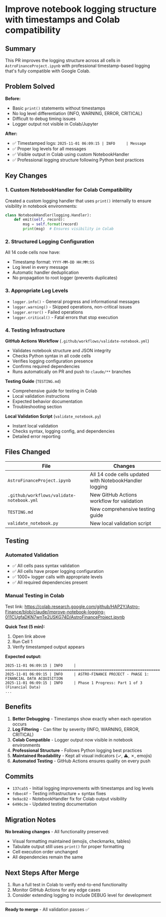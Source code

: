 # Improve notebook logging structure with timestamps and Colab compatibility

## Summary

This PR improves the logging structure across all cells in `AstroFinanceProject.ipynb` with professional timestamp-based logging that's fully compatible with Google Colab.

## Problem Solved

**Before:**
- Basic `print()` statements without timestamps
- No log level differentiation (INFO, WARNING, ERROR, CRITICAL)
- Difficult to debug timing issues
- Logger output not visible in Colab/Jupyter

**After:**
- ✅ Timestamped logs: `2025-11-01 06:09:15 | INFO     | Message`
- ✅ Proper log levels for all messages
- ✅ Visible output in Colab using custom NotebookHandler
- ✅ Professional logging structure following Python best practices

## Key Changes

### 1. Custom NotebookHandler for Colab Compatibility
Created a custom logging handler that uses `print()` internally to ensure visibility in notebook environments:

```python
class NotebookHandler(logging.Handler):
    def emit(self, record):
        msg = self.format(record)
        print(msg)  # Ensures visibility in Colab
```

### 2. Structured Logging Configuration
All 14 code cells now have:
- Timestamp format: `YYYY-MM-DD HH:MM:SS`
- Log level in every message
- Automatic handler deduplication
- No propagation to root logger (prevents duplicates)

### 3. Appropriate Log Levels
- `logger.info()` - General progress and informational messages
- `logger.warning()` - Skipped operations, non-critical issues
- `logger.error()` - Failed operations
- `logger.critical()` - Fatal errors that stop execution

### 4. Testing Infrastructure

**GitHub Actions Workflow** (`.github/workflows/validate-notebook.yml`)
- Validates notebook structure and JSON integrity
- Checks Python syntax in all code cells
- Verifies logging configuration presence
- Confirms required dependencies
- Runs automatically on PR and push to `claude/**` branches

**Testing Guide** (`TESTING.md`)
- Comprehensive guide for testing in Colab
- Local validation instructions
- Expected behavior documentation
- Troubleshooting section

**Local Validation Script** (`validate_notebook.py`)
- Instant local validation
- Checks syntax, logging config, and dependencies
- Detailed error reporting

## Files Changed

| File | Changes |
|------|---------|
| `AstroFinanceProject.ipynb` | All 14 code cells updated with NotebookHandler logging |
| `.github/workflows/validate-notebook.yml` | New GitHub Actions workflow for validation |
| `TESTING.md` | New comprehensive testing guide |
| `validate_notebook.py` | New local validation script |

## Testing

### Automated Validation
- ✅ All cells pass syntax validation
- ✅ All cells have proper logging configuration
- ✅ 1000+ logger calls with appropriate levels
- ✅ All required dependencies present

### Manual Testing in Colab
Test link: https://colab.research.google.com/github/HAP2Y/Astro-Finance/blob/claude/improve-notebook-logging-011CUgfaDKN7wnTe2USKG74D/AstroFinanceProject.ipynb

**Quick Test (5 min):**
1. Open link above
2. Run Cell 1
3. Verify timestamped output appears

**Expected output:**
```
2025-11-01 06:09:15 | INFO     | ======================================================================
2025-11-01 06:09:15 | INFO     | ASTRO-FINANCE PROJECT - PHASE 1: FINANCIAL DATA ACQUISITION
2025-11-01 06:09:15 | INFO     | Phase 1 Progress: Part 1 of 3 (Financial Data)
...
```

## Benefits

1. **Better Debugging** - Timestamps show exactly when each operation occurs
2. **Log Filtering** - Can filter by severity (INFO, WARNING, ERROR, CRITICAL)
3. **Colab Compatible** - Logger output now visible in notebook environments
4. **Professional Structure** - Follows Python logging best practices
5. **Maintained Readability** - Kept all visual indicators (✓, ⚠, ✗, emojis)
6. **Automated Testing** - GitHub Actions ensures quality on every push

## Commits

- `137ca55` - Initial logging improvements with timestamps and log levels
- `fdbec4f` - Testing infrastructure + syntax fixes
- `9e9ac82` - NotebookHandler fix for Colab output visibility
- `6490c3e` - Updated testing documentation

## Migration Notes

**No breaking changes** - All functionality preserved:
- Visual formatting maintained (emojis, checkmarks, tables)
- Tabulate output still uses `print()` for proper formatting
- Cell execution order unchanged
- All dependencies remain the same

## Next Steps After Merge

1. Run a full test in Colab to verify end-to-end functionality
2. Monitor GitHub Actions for any edge cases
3. Consider extending logging to include DEBUG level for development

---

**Ready to merge** - All validation passes ✅
